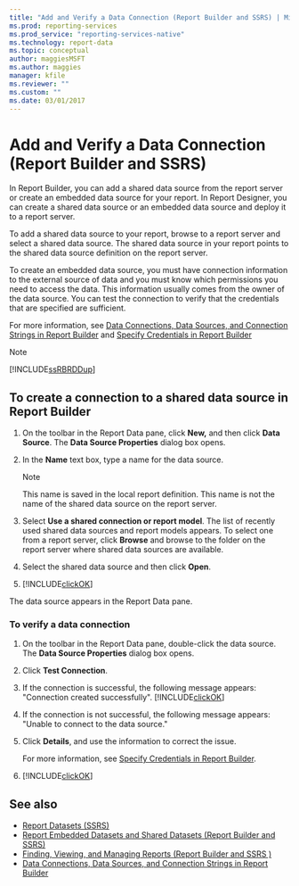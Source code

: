 ```yaml
---
title: "Add and Verify a Data Connection (Report Builder and SSRS) | Microsoft Docs"
ms.prod: reporting-services
ms.prod_service: "reporting-services-native"
ms.technology: report-data
ms.topic: conceptual
author: maggiesMSFT
ms.author: maggies
manager: kfile
ms.reviewer: ""
ms.custom: ""
ms.date: 03/01/2017
---
```


# Add and Verify a Data Connection (Report Builder and SSRS)

In Report Builder, you can add a shared data source from the report server or create an embedded data source for your report. In Report Designer, you can create a shared data source or an embedded data source and deploy it to a report server.

To add a shared data source to your report, browse to a report server and select a shared data source. The shared data source in your report points to the shared data source definition on the report server.

To create an embedded data source, you must have connection information to the external source of data and you must know which permissions you need to access the data. This information usually comes from the owner of the data source. You can test the connection to verify that the credentials that are specified are sufficient.

For more information, see [Data Connections, Data Sources, and Connection Strings in Report Builder](data-connections-data-sources-and-connection-strings-report-builder-and-ssrs.md) and [Specify Credentials in Report Builder](https://docs.microsoft.com/sql/reporting-services/report-data/specify-credential-and-connection-information-for-report-data-sources?view=sql-server-2017)

> [!NOTE]  
> [!INCLUDE[ssRBRDDup](../../includes/ssrbrddup-md.md)]

## To create a connection to a shared data source in Report Builder

1. On the toolbar in the Report Data pane, click **New,** and then click **Data Source**. The **Data Source Properties** dialog box opens.

2. In the **Name** text box, type a name for the data source.

    > [!NOTE]  
    >  This name is saved in the local report definition. This name is not the name of the shared data source on the report server. 

3. Select **Use a shared connection or report model**. The list of recently used shared data sources and report models appears. To select one from a report server, click **Browse** and browse to the folder on the report server where shared data sources are available.

4. Select the shared data source and then click **Open**.

5. [!INCLUDE[clickOK](../../includes/clickok-md.md)]  

The data source appears in the Report Data pane.

### To verify a data connection  

1. On the toolbar in the Report Data pane, double-click the data source. The **Data Source Properties** dialog box opens.

2. Click **Test Connection**.

3. If the connection is successful, the following message appears: "Connection created successfully". [!INCLUDE[clickOK](../../includes/clickok-md.md)]  

4. If the connection is not successful, the following message appears: "Unable to connect to the data source."  

5. Click **Details**, and use the information to correct the issue.

    For more information, see [Specify Credentials in Report Builder](https://docs.microsoft.com/sql/reporting-services/report-data/specify-credential-and-connection-information-for-report-data-sources?view=sql-server-2017).

6. [!INCLUDE[clickOK](../../includes/clickok-md.md)]  

## See also

- [Report Datasets &#40;SSRS&#41;](../../reporting-services/report-data/report-datasets-ssrs.md)   
- [Report Embedded Datasets and Shared Datasets &#40;Report Builder and SSRS&#41;](../../reporting-services/report-data/report-embedded-datasets-and-shared-datasets-report-builder-and-ssrs.md)
- [Finding, Viewing, and Managing Reports &#40;Report Builder and SSRS &#41;](../../reporting-services/report-builder/finding-viewing-and-managing-reports-report-builder-and-ssrs.md)
- [Data Connections, Data Sources, and Connection Strings in Report Builder](https://msdn.microsoft.com/library/7e103637-4371-43d7-821c-d269c2cc1b34)
